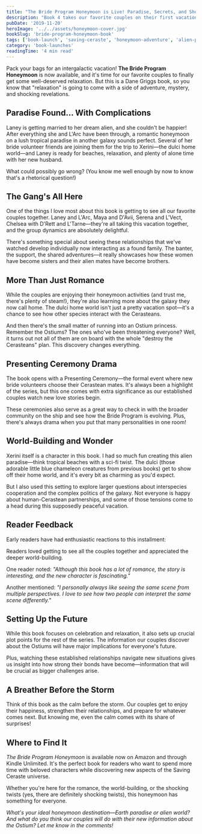 ```yaml
---
title: "The Bride Program Honeymoon is Live! Paradise, Secrets, and Shocking Twists"
description: "Book 4 takes our favorite couples on their first vacation to an alien paradise—where relaxation turns into adventure and shocking discoveries await."
pubDate: '2019-11-20'
heroImage: '../../assets/honeymoon-cover.jpg'
bookSlug: 'bride-program-honeymoon-book'
tags: ['book-launch', 'saving-ceraste', 'honeymoon-adventure', 'alien-paradise']
category: 'book-launches'
readingTime: '4 min read'
---
```


Pack your bags for an intergalactic vacation! **The Bride Program Honeymoon** is now available, and it's time for our favorite couples to finally get some well-deserved relaxation. But this is a Dane Griggs book, so you know that "relaxation" is going to come with a side of adventure, mystery, and shocking revelations.

## Paradise Found... With Complications

Laney is getting married to her dream alien, and she couldn't be happier! After everything she and L'Arc have been through, a romantic honeymoon on a lush tropical paradise in another galaxy sounds perfect. Several of her bride volunteer friends are joining them for the trip to Xerini—the dulci home world—and Laney is ready for beaches, relaxation, and plenty of alone time with her new husband.

What could possibly go wrong? (You know me well enough by now to know that's a rhetorical question!)

## The Gang's All Here

One of the things I love most about this book is getting to see all our favorite couples together. Laney and L'Arc, Maya and D'Avii, Serena and L'Vect, Chelsea with D'Rett and L'Tarne—they're all taking this vacation together, and the group dynamics are absolutely delightful.

There's something special about seeing these relationships that we've watched develop individually now interacting as a found family. The banter, the support, the shared adventures—it really showcases how these women have become sisters and their alien mates have become brothers.

## More Than Just Romance

While the couples are enjoying their honeymoon activities (and trust me, there's plenty of steam!), they're also learning more about the galaxy they now call home. The dulci home world isn't just a pretty vacation spot—it's a chance to see how other species interact with the Cerasteans.

And then there's the small matter of running into an Ostium princess. Remember the Ostiums? The ones who've been threatening everyone? Well, it turns out not all of them are on board with the whole "destroy the Cerasteans" plan. This discovery changes everything.

## Presenting Ceremony Drama

The book opens with a Presenting Ceremony—the formal event where new bride volunteers choose their Cerastean mates. It's always been a highlight of the series, but this one comes with extra significance as our established couples watch new love stories begin.

These ceremonies also serve as a great way to check in with the broader community on the ship and see how the Bride Program is evolving. Plus, there's always drama when you put that many personalities in one room!

## World-Building and Wonder

Xerini itself is a character in this book. I had so much fun creating this alien paradise—think tropical beaches with a sci-fi twist. The dulci (those adorable little blue chameleon creatures from previous books) get to show off their home world, and it's every bit as charming as you'd expect.

But I also used this setting to explore larger questions about interspecies cooperation and the complex politics of the galaxy. Not everyone is happy about human-Cerastean partnerships, and some of those tensions come to a head during this supposedly peaceful vacation.

## Reader Feedback

Early readers have had enthusiastic reactions to this installment:

Readers loved getting to see all the couples together and appreciated the deeper world-building.

One reader noted: *"Although this book has a lot of romance, the story is interesting, and the new character is fascinating."*

Another mentioned: *"I personally always like seeing the same scene from multiple perspectives. I love to see how two people can interpret the same scene differently."*

## Setting Up the Future

While this book focuses on celebration and relaxation, it also sets up crucial plot points for the rest of the series. The information our couples discover about the Ostiums will have major implications for everyone's future.

Plus, watching these established relationships navigate new situations gives us insight into how strong their bonds have become—information that will be crucial as bigger challenges arise.

## A Breather Before the Storm

Think of this book as the calm before the storm. Our couples get to enjoy their happiness, strengthen their relationships, and prepare for whatever comes next. But knowing me, even the calm comes with its share of surprises!

## Where to Find It

*The Bride Program Honeymoon* is available now on Amazon and through Kindle Unlimited. It's the perfect book for readers who want to spend more time with beloved characters while discovering new aspects of the Saving Ceraste universe.

Whether you're here for the romance, the world-building, or the shocking twists (yes, there are definitely shocking twists), this honeymoon has something for everyone.

*What's your ideal honeymoon destination—Earth paradise or alien world? And what do you think our couples will do with their new information about the Ostium? Let me know in the comments!*